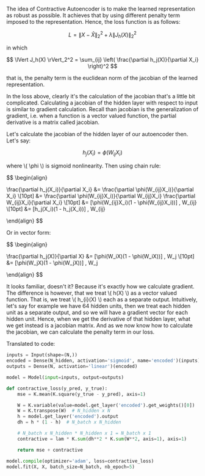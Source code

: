 
The idea of Contractive Autoencoder is to make the learned representation as robust as possible. It achieves that by using different penalty term imposed to the representation. Hence, the loss function is as follows:

$$ L = \lVert X - \hat{X} \rVert_2^2  + \lambda \lVert J_h(X) \rVert_2^2 $$

in which

$$ \lVert J_h(X) \rVert_2^2 = \sum_{ij} \left( \frac{\partial h_j(X)}{\partial X_i} \right)^2 $$

that is, the penalty term is the euclidean norm of the jacobian of the learned representation.

In the loss above, clearly it's the calculation of the jacobian that's a little bit complicated. Calculating a jacobian of the hidden layer with respect to input is similar to gradient calculation. Recall than jacobian is the generalization of gradient, i.e. when a function is a vector valued function, the partial derivative is a matrix called jacobian.

Let's calculate the jacobian of the hidden layer of our autoencoder then. Let's say:

$$ h_j(X_i) = \phi(W_{ij}X_i) $$

where \\( \phi \\) is sigmoid nonlinearity. Then using chain rule:

$$ \begin{align}

\frac{\partial h_j(X_i)}{\partial X_i} &= \frac{\partial \phi(W_{ij}X_i)}{\partial X_i} \\[10pt]
                                 &= \frac{\partial \phi(W_{ij}X_i)}{\partial W_{ij}X_i} \frac{\partial W_{ij}X_i}{\partial X_i} \\[10pt]
                                 &= [\phi(W_{ij}X_i)(1 - \phi(W_{ij}X_i))] \, W_{ij} \\[10pt]
                                 &= [h_j(X_i)(1 - h_j(X_i))] \, W_{ij}

\end{align} $$

Or in vector form:

$$ \begin{align}

\frac{\partial h_j(X)}{\partial X} &= [\phi(W_iX)(1 - \phi(W_iX))] \, W_j \\[10pt]
                                   &= [\phi(W_jX)(1 - \phi(W_jX))] \, W_j

\end{align} $$

It looks familiar, doesn't it? Because it's exactly how we calculate gradient. The difference is however, that we treat \\( h(X) \\) as a vector valued function. That is, we treat \\( h_{i}(X) \\) each as a separate output. Intuitively, let's say for example we have 64 hidden units, then we treat each hidden unit as a separate output, and so we will have a gradient vector for each hidden unit. Hence, when we get the derivative of that hidden layer, what we get instead is a jacobian matrix. And as we now know how to calculate the jacobian, we can calculate the penalty term in our loss.

Translated to code:

``` python
inputs = Input(shape=(N,))
encoded = Dense(N_hidden, activation='sigmoid', name='encoded')(inputs)
outputs = Dense(N, activation='linear')(encoded)

model = Model(input=inputs, output=outputs)

def contractive_loss(y_pred, y_true):
    mse = K.mean(K.square(y_true - y_pred), axis=1)

    W = K.variable(value=model.get_layer('encoded').get_weights()[0])  # N x N_hidden
    W = K.transpose(W)  # N_hidden x N
    h = model.get_layer('encoded').output
    dh = h * (1 - h)  # N_batch x N_hidden

    # N_batch x N_hidden * N_hidden x 1 = N_batch x 1
    contractive = lam * K.sum(dh**2 * K.sum(W**2, axis=1), axis=1)

    return mse + contractive

model.compile(optimizer='adam', loss=contractive_loss)
model.fit(X, X, batch_size=N_batch, nb_epoch=5)
```